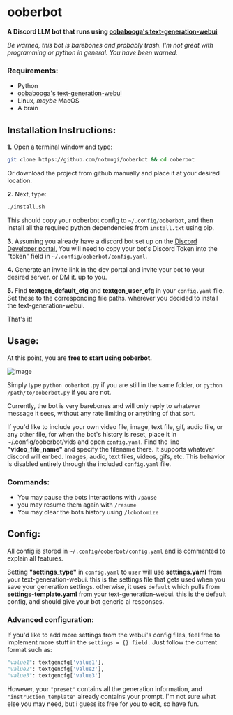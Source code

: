 # ooberbot
__A Discord LLM bot that runs using [oobabooga's text-generation-webui](https://github.com/oobabooga/text-generation-webui)__

*Be warned, this bot is barebones and probably trash. I'm not great with programming or python in general. You have been warned.*

### Requirements:
- Python
- [oobabooga's text-generation-webui](https://github.com/oobabooga/text-generation-webui)
- Linux, *maybe* MacOS
- A brain
## Installation Instructions:
**1.** Open a terminal window and type:

```bash 
git clone https://github.com/notmugi/ooberbot && cd ooberbot
```
Or download the project from github manually and place it at your desired location.

 **2.** Next, type:

```bash
./install.sh
```

This should copy your ooberbot config to `~/.config/ooberbot`, and then install all the required python dependencies from `install.txt` using pip.

**3.** Assuming you already have a discord bot set up on the [Discord Developer portal](https://discord.com/developers/applications),
You will need to copy your bot's Discord Token into the "token" field in `~/.config/ooberbot/config.yaml`. 

**4.** Generate an invite link in the dev portal and invite your bot to your desired server. or DM it. up to you.

**5.** Find **textgen_default_cfg** and **textgen_user_cfg** in your `config.yaml` file. Set these to the corresponding 
file paths. wherever you decided to install the text-generation-webui.

That's it!

## Usage:

At this point, you are **free to start using ooberbot.**

![image](https://github.com/notmugi/ooberbot/assets/12789510/bd601350-af74-4718-8d9f-517e8915b029)


Simply type `python ooberbot.py` if you are still in the same folder, or `python /path/to/ooberbot.py` if you are not.

Currently, the bot is very barebones and will only reply to whatever message it sees, without any rate limiting or anything of that sort.

If you'd like to include your own video file, image, text file, gif, audio file, or any other file, for when the bot's history is reset, place it in ~/.config/ooberbot/vids and open `config.yaml`.
Find the line **"video_file_name"** and specify the filename there.
It supports whatever discord will embed. Images, audio, text files, videos, gifs, etc.  This behavior is disabled entirely through the included `config.yaml` file.

### Commands:
- You may pause the bots interactions with `/pause`
- you may resume them again with `/resume`
- You may clear the bots history using `/lobotomize`

## Config:

All config is stored in `~/.config/ooberbot/config.yaml` and is commented to explain all features.

Setting **"settings_type"** in `config.yaml` to `user` will use **settings.yaml** from your text-generation-webui. this is the settings file that gets used when you save your generation settings.
otherwise, it uses `default` which pulls from **settings-template.yaml** from your text-generation-webui. this is the default config, and should give your bot generic ai responses.

### Advanced configuration: 
If you'd like to add more settings from the webui's config files, feel free to implement more stuff in the `settings = {} field.` Just follow the current format such as: 
```python
"value1": textgencfg['value1'],
"value2": textgencfg['value2'],
"value3": textgencfg['value3']
```
However, your `"preset"` contains all the generation information, and `"instruction_template"` already contains your prompt. I'm not 
sure what else you may need, but i guess its free for you to edit, so have fun.
